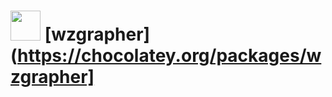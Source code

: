 # <img src="https://cdn.rawgit.com/majkinetor/chocolatey/master/wzgrapher/icon.png" width="48" height="48"/> [wzgrapher](https://chocolatey.org/packages/wzgrapher]
